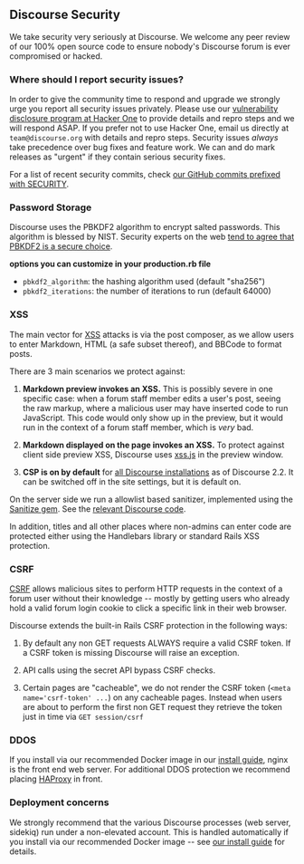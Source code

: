 ## Discourse Security

We take security very seriously at Discourse. We welcome any peer review of our 100% open source code to ensure nobody's Discourse forum is ever compromised or hacked.

### Where should I report security issues?

In order to give the community time to respond and upgrade we strongly urge you report all security issues privately. Please use our [vulnerability disclosure program at Hacker One](https://hackerone.com/discourse) to provide details and repro steps and we will respond ASAP. If you prefer not to use Hacker One, email us directly at `team@discourse.org` with details and repro steps. Security issues _always_ take precedence over bug fixes and feature work. We can and do mark releases as "urgent" if they contain serious security fixes.

For a list of recent security commits, check [our GitHub commits prefixed with SECURITY](https://github.com/discourse/discourse/search?o=desc&q=SECURITY&s=committer-date&type=Commits).

### Password Storage

Discourse uses the PBKDF2 algorithm to encrypt salted passwords. This algorithm is blessed by NIST. Security experts on the web [tend to agree that PBKDF2 is a secure choice](https://security.stackexchange.com/questions/4781/do-any-security-experts-recommend-bcrypt-for-password-storage).

**options you can customize in your production.rb file**

- `pbkdf2_algorithm`: the hashing algorithm used (default "sha256")
- `pbkdf2_iterations`: the number of iterations to run (default 64000)

### XSS

The main vector for [XSS](https://en.wikipedia.org/wiki/Cross-site_scripting) attacks is via the post composer, as we allow users to enter Markdown, HTML (a safe subset thereof), and BBCode to format posts.

There are 3 main scenarios we protect against:

1. **Markdown preview invokes an XSS.** This is possibly severe in one specific case: when a forum staff member edits a user's post, seeing the raw markup, where a malicious user may have inserted code to run JavaScript. This code would only show up in the preview, but it would run in the context of a forum staff member, which is _very_ bad.

2. **Markdown displayed on the page invokes an XSS.** To protect against client side preview XSS, Discourse uses [xss.js](https://jsxss.com/en/index.html) in the preview window.

3. **CSP is on by default** for [all Discourse installations](https://meta.discourse.org/t/mitigate-xss-attacks-with-content-security-policy/104243) as of Discourse 2.2. It can be switched off in the site settings, but it is default on.

On the server side we run a allowlist based sanitizer, implemented using the [Sanitize gem](https://github.com/rgrove/sanitize). See the [relevant Discourse code](https://github.com/discourse/discourse/blob/master/lib/pretty_text.rb).

In addition, titles and all other places where non-admins can enter code are protected either using the Handlebars library or standard Rails XSS protection.

### CSRF

[CSRF](https://en.wikipedia.org/wiki/Cross-site_request_forgery) allows malicious sites to perform HTTP requests in the context of a forum user without their knowledge -- mostly by getting users who already hold a valid forum login cookie to click a specific link in their web browser.

Discourse extends the built-in Rails CSRF protection in the following ways:

1. By default any non GET requests ALWAYS require a valid CSRF token. If a CSRF token is missing Discourse will raise an exception.

2. API calls using the secret API bypass CSRF checks.

3. Certain pages are "cacheable", we do not render the CSRF token (`<meta name='csrf-token' ...`) on any cacheable pages. Instead when users are about to perform the first non GET request they retrieve the token just in time via `GET session/csrf`

### DDOS

If you install via our recommended Docker image in our [install guide][ig], nginx is the front end web server. For additional DDOS protection we recommend placing [HAProxy](https://www.haproxy.org/) in front.

### Deployment concerns

We strongly recommend that the various Discourse processes (web server, sidekiq) run under a non-elevated account. This is handled automatically if you install via our recommended Docker image -- see [our install guide][ig] for details.

[ig]: https://github.com/discourse/discourse/blob/master/docs/INSTALL.md
